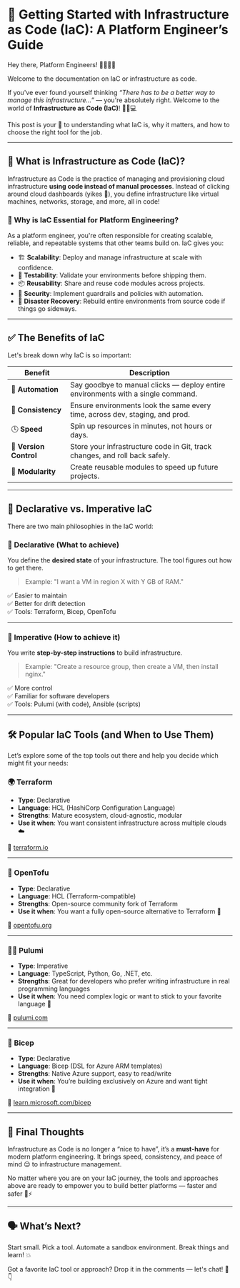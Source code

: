 # 🚀 Getting Started with Infrastructure as Code (IaC): A Platform Engineer’s Guide

Hey there, Platform Engineers! 👷‍♀️👷‍♂️

Welcome to the documentation on IaC or infrastructure as code.

If you've ever found yourself thinking *“There has to be a better way to manage this infrastructure…”* — you're absolutely right. Welcome to the world of **Infrastructure as Code (IaC)**! 🧑‍💻💻

This post is your 🔑 to understanding what IaC is, why it matters, and how to choose the right tool for the job.

---

## 📘 What is Infrastructure as Code (IaC)?

Infrastructure as Code is the practice of managing and provisioning cloud infrastructure **using code instead of manual processes**. Instead of clicking around cloud dashboards (yikes 😬), you define infrastructure like virtual machines, networks, storage, and more, all in code!

### 🧠 Why is IaC Essential for Platform Engineering?

As a platform engineer, you're often responsible for creating scalable, reliable, and repeatable systems that other teams build on. IaC gives you:

- 🏗️ **Scalability**: Deploy and manage infrastructure at scale with confidence.
- 🧪 **Testability**: Validate your environments before shipping them.
- 📦 **Reusability**: Share and reuse code modules across projects.
- 🔐 **Security**: Implement guardrails and policies with automation.
- 🧯 **Disaster Recovery**: Rebuild entire environments from source code if things go sideways.

---

## ✅ The Benefits of IaC

Let's break down why IaC is so important:

| Benefit           | Description |
|------------------|-------------|
| 🤖 **Automation** | Say goodbye to manual clicks — deploy entire environments with a single command. |
| 📏 **Consistency** | Ensure environments look the same every time, across dev, staging, and prod. |
| 🕓 **Speed** | Spin up resources in minutes, not hours or days. |
| 📝 **Version Control** | Store your infrastructure code in Git, track changes, and roll back safely. |
| 🧩 **Modularity** | Create reusable modules to speed up future projects. |

---

## 🔁 Declarative vs. Imperative IaC

There are two main philosophies in the IaC world:

### 📜 Declarative (What to achieve)

You define the **desired state** of your infrastructure. The tool figures out how to get there.

> Example: "I want a VM in region X with Y GB of RAM."

✅ Easier to maintain  
✅ Better for drift detection  
✅ Tools: Terraform, Bicep, OpenTofu  

---

### 🧮 Imperative (How to achieve it)

You write **step-by-step instructions** to build infrastructure.

> Example: "Create a resource group, then create a VM, then install nginx."

✅ More control  
✅ Familiar for software developers  
✅ Tools: Pulumi (with code), Ansible (scripts)

---

## 🛠️ Popular IaC Tools (and When to Use Them)

Let’s explore some of the top tools out there and help you decide which might fit your needs:

### 🌍 Terraform

- **Type**: Declarative
- **Language**: HCL (HashiCorp Configuration Language)
- **Strengths**: Mature ecosystem, cloud-agnostic, modular
- **Use it when**: You want consistent infrastructure across multiple clouds ☁️

🔗 [terraform.io](https://www.terraform.io)

---

### 🌱 OpenTofu

- **Type**: Declarative
- **Language**: HCL (Terraform-compatible)
- **Strengths**: Open-source community fork of Terraform
- **Use it when**: You want a fully open-source alternative to Terraform 👐

🔗 [opentofu.org](https://opentofu.org)

---

### 🧑‍💻 Pulumi

- **Type**: Imperative
- **Language**: TypeScript, Python, Go, .NET, etc.
- **Strengths**: Great for developers who prefer writing infrastructure in real programming languages
- **Use it when**: You need complex logic or want to stick to your favorite language 🧠

🔗 [pulumi.com](https://www.pulumi.com)

---

### 🧱 Bicep

- **Type**: Declarative
- **Language**: Bicep (DSL for Azure ARM templates)
- **Strengths**: Native Azure support, easy to read/write
- **Use it when**: You’re building exclusively on Azure and want tight integration 🔗

🔗 [learn.microsoft.com/bicep](https://learn.microsoft.com/en-us/azure/azure-resource-manager/bicep/)

---

## 🧭 Final Thoughts

Infrastructure as Code is no longer a “nice to have”, it’s a **must-have** for modern platform engineering. It brings speed, consistency, and peace of mind 😌 to infrastructure management.

No matter where you are on your IaC journey, the tools and approaches above are ready to empower you to build better platforms — faster and safer 🚧⚡

---

## 🗣️ What’s Next?

Start small. Pick a tool. Automate a sandbox environment. Break things and learn! 💥

Got a favorite IaC tool or approach? Drop it in the comments — let's chat! 💬👇
